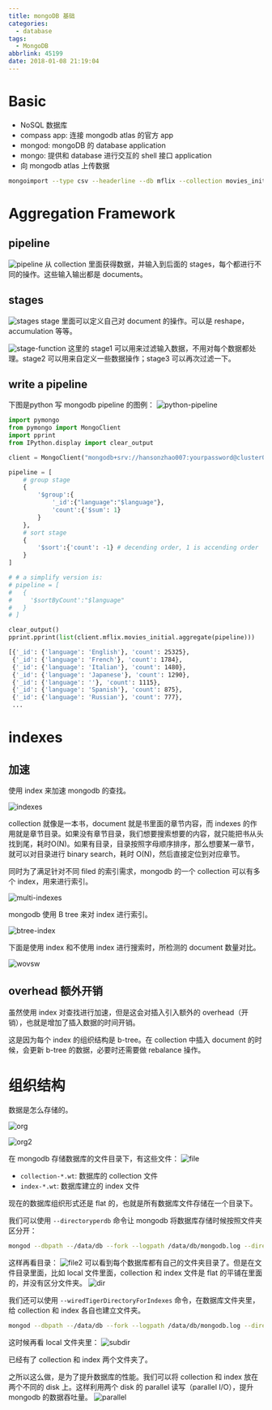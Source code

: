 ```yaml
---
title: mongoDB 基础
categories:
  - database
tags:
  - MongoDB
abbrlink: 45199
date: 2018-01-08 21:19:04
---
```

# Basic
- NoSQL 数据库
- compass app: 连接 mongodb atlas 的官方 app
- mongod: mongoDB 的 database application
- mongo: 提供和 database 进行交互的 shell 接口 application
- 向 mongodb atlas 上传数据
```bash
mongoimport --type csv --headerline --db mflix --collection movies_initial --host "cluster0-shard-00-00-1cvum.mongodb.net:27017,cluster0-shard-00-01-1cvum.mongodb.net:27017,cluster0-shard-00-02-1cvum.mongodb.net:27017" --authenticationDatabase admin --ssl --username hansonzhao007 --password XXXXXX --file movies_initial.csv
```
<!-- more -->
# Aggregation Framework
## pipeline
![pipeline](pipeline.png)
从 collection 里面获得数据，并输入到后面的 stages，每个都进行不同的操作。这些输入输出都是 documents。

## stages
![stages](stages.png)
stage 里面可以定义自己对 document 的操作。可以是 reshape，accumulation 等等。

![stage-function](stage-function.png)
这里的 stage1 可以用来过滤输入数据，不用对每个数据都处理。stage2 可以用来自定义一些数据操作；stage3 可以再次过滤一下。

## write a pipeline
下图是python 写 mongodb pipeline 的图例：
![python-pipeline](pipeline-python.png)

```python
import pymongo
from pymongo import MongoClient
import pprint
from IPython.display import clear_output

client = MongoClient("mongodb+srv://hansonzhao007:yourpassword@cluster0-1cvum.mongodb.net")

pipeline = [
    # group stage
    {
        '$group':{
            '_id':{"language":"$language"},
            'count':{'$sum': 1}
        }
    },
    # sort stage
    {
        '$sort':{'count': -1} # decending order, 1 is accending order
    }
]

# # a simplify version is:
# pipeline = [
#   {
#     '$sortByCount':"$language"
#   }
# ]

clear_output()
pprint.pprint(list(client.mflix.movies_initial.aggregate(pipeline)))
```

```bash
[{'_id': {'language': 'English'}, 'count': 25325},
 {'_id': {'language': 'French'}, 'count': 1784},
 {'_id': {'language': 'Italian'}, 'count': 1480},
 {'_id': {'language': 'Japanese'}, 'count': 1290},
 {'_id': {'language': ''}, 'count': 1115},
 {'_id': {'language': 'Spanish'}, 'count': 875},
 {'_id': {'language': 'Russian'}, 'count': 777},
 ...
 ```

# indexes
## 加速
使用 index 来加速 mongodb 的查找。

![indexes](indexes.png)

collection 就像是一本书，document 就是书里面的章节内容，而 indexes 的作用就是章节目录。如果没有章节目录，我们想要搜索想要的内容，就只能把书从头找到尾，耗时O(N)。如果有目录，目录按照字母顺序排序，那么想要某一章节，就可以对目录进行 binary search，耗时 O(N)，然后直接定位到对应章节。

同时为了满足针对不同 filed 的索引需求，mongodb 的一个 collection 可以有多个 index，用来进行索引。

![multi-indexes](multi-indexes.png)

mongodb 使用 B tree 来对 index 进行索引。

![btree-index](btree-index.png)

下面是使用 index 和不使用 index 进行搜索时，所检测的 document 数量对比。

![wovsw](wovsw.png)

## overhead 额外开销
虽然使用 index 对查找进行加速，但是这会对插入引入额外的 overhead（开销），也就是增加了插入数据的时间开销。

这是因为每个 index 的组织结构是 b-tree。在 collection 中插入 document 的时候，会更新 b-tree 的数据，必要时还需要做 rebalance 操作。

# 组织结构
数据是怎么存储的。

![org](organization.png)

![org2](org2.png)

在 mongodb 存储数据库的文件目录下，有这些文件：
![file](files.png)

- `collection-*.wt`: 数据库的 collection 文件
- `index-*.wt`: 数据库建立的 index 文件

现在的数据库组织形式还是 flat 的，也就是所有数据库文件存储在一个目录下。

我们可以使用 `--directoryperdb` 命令让 mongodb 将数据库存储时候按照文件夹区分开：
```bash
mongod --dbpath --/data/db --fork --logpath /data/db/mongodb.log --directoryperdb
```

这样再看目录：
![file2](files2.png)
可以看到每个数据库都有自己的文件夹目录了。但是在文件目录里面，比如 local 文件里面，collection 和 index 文件是 flat 的平铺在里面的，并没有区分文件夹。
![dir](dir.png)

我们还可以使用 `--wiredTigerDirectoryForIndexes` 命令，在数据库文件夹里，给 collection 和 index 各自也建立文件夹。
```bash
mongod --dbpath --/data/db --fork --logpath /data/db/mongodb.log --directoryperdb --wiredTigerDirectoryForIndexes
```

这时候再看 local 文件夹里：
![subdir](subdir.png)

已经有了 collection 和 index 两个文件夹了。

之所以这么做，是为了提升数据库的性能。我们可以将 collection 和 index 放在两个不同的 disk 上。这样利用两个 disk 的 parallel 读写（parallel I/O），提升 mongodb 的数据吞吐量。
![parallel](parallel.png)

